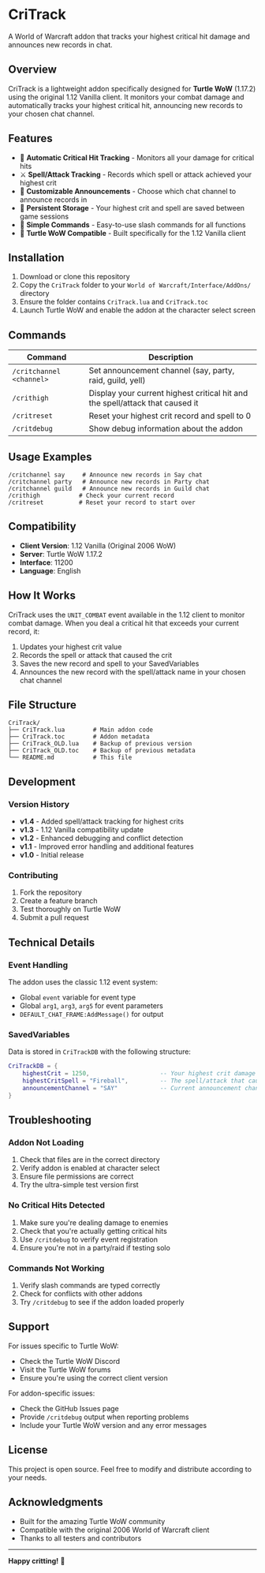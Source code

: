 # CriTrack

A World of Warcraft addon that tracks your highest critical hit damage and announces new records in chat.

## Overview

CriTrack is a lightweight addon specifically designed for **Turtle WoW** (1.17.2) using the original 1.12 Vanilla client. It monitors your combat damage and automatically tracks your highest critical hit, announcing new records to your chosen chat channel.

## Features

- 🎯 **Automatic Critical Hit Tracking** - Monitors all your damage for critical hits
- ⚔️ **Spell/Attack Tracking** - Records which spell or attack achieved your highest crit
- 📢 **Customizable Announcements** - Choose which chat channel to announce records in
- 💾 **Persistent Storage** - Your highest crit and spell are saved between game sessions
- 🔧 **Simple Commands** - Easy-to-use slash commands for all functions
- 🐢 **Turtle WoW Compatible** - Built specifically for the 1.12 Vanilla client

## Installation

1. Download or clone this repository
2. Copy the `CriTrack` folder to your `World of Warcraft/Interface/AddOns/` directory
3. Ensure the folder contains `CriTrack.lua` and `CriTrack.toc`
4. Launch Turtle WoW and enable the addon at the character select screen

## Commands

| Command | Description |
|---------|-------------|
| `/critchannel <channel>` | Set announcement channel (say, party, raid, guild, yell) |
| `/crithigh` | Display your current highest critical hit and the spell/attack that caused it |
| `/critreset` | Reset your highest crit record and spell to 0 |
| `/critdebug` | Show debug information about the addon |

## Usage Examples

```
/critchannel say     # Announce new records in Say chat
/critchannel party   # Announce new records in Party chat
/critchannel guild   # Announce new records in Guild chat
/crithigh           # Check your current record
/critreset          # Reset your record to start over
```

## Compatibility

- **Client Version**: 1.12 Vanilla (Original 2006 WoW)
- **Server**: Turtle WoW 1.17.2
- **Interface**: 11200
- **Language**: English

## How It Works

CriTrack uses the `UNIT_COMBAT` event available in the 1.12 client to monitor combat damage. When you deal a critical hit that exceeds your current record, it:

1. Updates your highest crit value
2. Records the spell or attack that caused the crit
3. Saves the new record and spell to your SavedVariables
4. Announces the new record with the spell/attack name in your chosen chat channel

## File Structure

```
CriTrack/
├── CriTrack.lua        # Main addon code
├── CriTrack.toc        # Addon metadata
├── CriTrack_OLD.lua    # Backup of previous version
├── CriTrack_OLD.toc    # Backup of previous metadata
└── README.md           # This file
```

## Development

### Version History

- **v1.4** - Added spell/attack tracking for highest crits
- **v1.3** - 1.12 Vanilla compatibility update
- **v1.2** - Enhanced debugging and conflict detection
- **v1.1** - Improved error handling and additional features
- **v1.0** - Initial release

### Contributing

1. Fork the repository
2. Create a feature branch
3. Test thoroughly on Turtle WoW
4. Submit a pull request

## Technical Details

### Event Handling
The addon uses the classic 1.12 event system:
- Global `event` variable for event type
- Global `arg1`, `arg3`, `arg5` for event parameters
- `DEFAULT_CHAT_FRAME:AddMessage()` for output

### SavedVariables
Data is stored in `CriTrackDB` with the following structure:
```lua
CriTrackDB = {
    highestCrit = 1250,                    -- Your highest crit damage
    highestCritSpell = "Fireball",         -- The spell/attack that caused it
    announcementChannel = "SAY"            -- Current announcement channel
}
```

## Troubleshooting

### Addon Not Loading
1. Check that files are in the correct directory
2. Verify addon is enabled at character select
3. Ensure file permissions are correct
4. Try the ultra-simple test version first

### No Critical Hits Detected
1. Make sure you're dealing damage to enemies
2. Check that you're actually getting critical hits
3. Use `/critdebug` to verify event registration
4. Ensure you're not in a party/raid if testing solo

### Commands Not Working
1. Verify slash commands are typed correctly
2. Check for conflicts with other addons
3. Try `/critdebug` to see if the addon loaded properly

## Support

For issues specific to Turtle WoW:
- Check the Turtle WoW Discord
- Visit the Turtle WoW forums
- Ensure you're using the correct client version

For addon-specific issues:
- Check the GitHub Issues page
- Provide `/critdebug` output when reporting problems
- Include your Turtle WoW version and any error messages

## License

This project is open source. Feel free to modify and distribute according to your needs.

## Acknowledgments

- Built for the amazing Turtle WoW community
- Compatible with the original 2006 World of Warcraft client
- Thanks to all testers and contributors

---

**Happy critting!** 🎯
